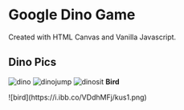 # Google Dino Game
Created with HTML Canvas and Vanilla Javascript.


## Dino Pics
![dino](https://i.ibb.co/KXf9WNm/dino1.png) 
![dinojump](https://i.ibb.co/HPSLHz3/dinojump.png) 
![dinosit](https://i.ibb.co/bFhnSGW/dinosit1.png) 
**Bird**
</hr>
![bird](https://i.ibb.co/VDdhMFj/kus1.png) <br>
